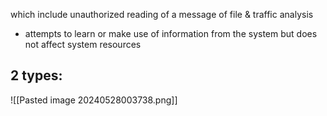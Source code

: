 which include unauthorized reading of a message of file & traffic analysis
- attempts to learn or make use of information from the system but does not affect system resources
## 2 types:
![[Pasted image 20240528003738.png]]